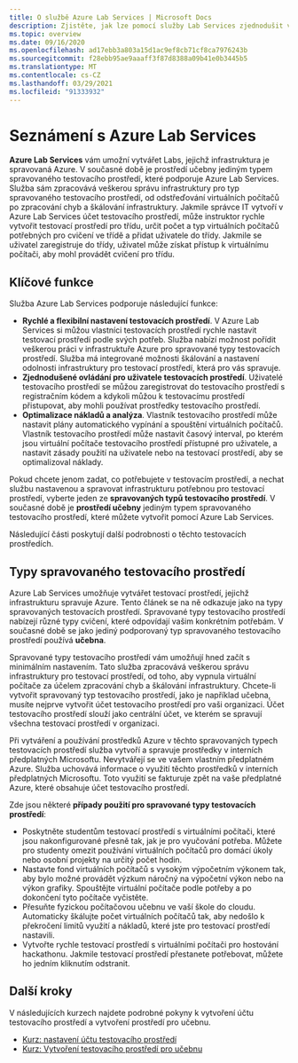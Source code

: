 ```yaml
---
title: O službě Azure Lab Services | Microsoft Docs
description: Zjistěte, jak lze pomocí služby Lab Services zjednodušit vytváření, správu a zabezpečení testovacího prostředí s virtuálními počítači, které můžou využívat vývojáři, testeři, pedagogové, studenti a další uživatelé.
ms.topic: overview
ms.date: 09/16/2020
ms.openlocfilehash: ad17ebb3a803a15d1ac9ef8cb71cf8ca7976243b
ms.sourcegitcommit: f28ebb95ae9aaaff3f87d8388a09b41e0b3445b5
ms.translationtype: MT
ms.contentlocale: cs-CZ
ms.lasthandoff: 03/29/2021
ms.locfileid: "91333932"
---
```

# <a name="an-introduction-to-azure-lab-services"></a>Seznámení s Azure Lab Services
**Azure Lab Services** vám umožní vytvářet Labs, jejichž infrastruktura je spravovaná Azure. V současné době je prostředí učebny jediným typem spravovaného testovacího prostředí, které podporuje Azure Lab Services. Služba sám zpracovává veškerou správu infrastruktury pro typ spravovaného testovacího prostředí, od odstřeďování virtuálních počítačů po zpracování chyb a škálování infrastruktury. Jakmile správce IT vytvoří v Azure Lab Services účet testovacího prostředí, může instruktor rychle vytvořit testovací prostředí pro třídu, určit počet a typ virtuálních počítačů potřebných pro cvičení ve třídě a přidat uživatele do třídy. Jakmile se uživatel zaregistruje do třídy, uživatel může získat přístup k virtuálnímu počítači, aby mohl provádět cvičení pro třídu.  

## <a name="key-capabilities"></a>Klíčové funkce
Služba Azure Lab Services podporuje následující funkce:

- **Rychlé a flexibilní nastavení testovacích prostředí**. V Azure Lab Services si můžou vlastníci testovacích prostředí rychle nastavit testovací prostředí podle svých potřeb. Služba nabízí možnost pořídit veškerou práci v infrastruktuře Azure pro spravované typy testovacích prostředí. Služba má integrované možnosti škálování a nastavení odolnosti infrastruktury pro testovací prostředí, která pro vás spravuje.
- **Zjednodušené ovládání pro uživatele testovacích prostředí**. Uživatelé testovacího prostředí se můžou zaregistrovat do testovacího prostředí s registračním kódem a kdykoli můžou k testovacímu prostředí přistupovat, aby mohli používat prostředky testovacího prostředí. 
- **Optimalizace nákladů a analýza**. Vlastník testovacího prostředí může nastavit plány automatického vypínání a spouštění virtuálních počítačů. Vlastník testovacího prostředí může nastavit časový interval, po kterém jsou virtuální počítače testovacího prostředí přístupné pro uživatele, a nastavit zásady použití na uživatele nebo na testovací prostředí, aby se optimalizoval náklady. 

Pokud chcete jenom zadat, co potřebujete v testovacím prostředí, a nechat službu nastavenou a spravovat infrastrukturu potřebnou pro testovací prostředí, vyberte jeden ze **spravovaných typů testovacího prostředí**. V současné době je **prostředí učebny** jediným typem spravovaného testovacího prostředí, které můžete vytvořit pomocí Azure Lab Services.

Následující části poskytují další podrobnosti o těchto testovacích prostředích. 

## <a name="managed-lab-types"></a>Typy spravovaného testovacího prostředí
Azure Lab Services umožňuje vytvářet testovací prostředí, jejichž infrastrukturu spravuje Azure. Tento článek se na ně odkazuje jako na typy spravovaných testovacích prostředí. Spravované typy testovacího prostředí nabízejí různé typy cvičení, které odpovídají vašim konkrétním potřebám. V současné době se jako jediný podporovaný typ spravovaného testovacího prostředí používá **učebna**. 

Spravované typy testovacího prostředí vám umožňují hned začít s minimálním nastavením. Tato služba zpracovává veškerou správu infrastruktury pro testovací prostředí, od toho, aby vypnula virtuální počítače za účelem zpracování chyb a škálování infrastruktury. Chcete-li vytvořit spravovaný typ testovacího prostředí, jako je například učebna, musíte nejprve vytvořit účet testovacího prostředí pro vaši organizaci. Účet testovacího prostředí slouží jako centrální účet, ve kterém se spravují všechna testovací prostředí v organizaci. 

Při vytváření a používání prostředků Azure v těchto spravovaných typech testovacích prostředí služba vytvoří a spravuje prostředky v interních předplatných Microsoftu. Nevytvářejí se ve vašem vlastním předplatném Azure. Služba uchovává informace o využití těchto prostředků v interních předplatných Microsoftu. Toto využití se fakturuje zpět na vaše předplatné Azure, které obsahuje účet testovacího prostředí.   

Zde jsou některé **případy použití pro spravované typy testovacích prostředí**: 

- Poskytněte studentům testovací prostředí s virtuálními počítači, které jsou nakonfigurované přesně tak, jak je pro vyučování potřeba. Můžete pro studenty omezit používání virtuálních počítačů pro domácí úkoly nebo osobní projekty na určitý počet hodin.
- Nastavte fond virtuálních počítačů s vysokým výpočetním výkonem tak, aby bylo možné provádět výzkum náročný na výpočetní výkon nebo na výkon grafiky. Spouštějte virtuální počítače podle potřeby a po dokončení tyto počítače vyčistěte. 
- Přesuňte fyzickou počítačovou učebnu ve vaší škole do cloudu. Automaticky škálujte počet virtuálních počítačů tak, aby nedošlo k překročení limitů využití a nákladů, které jste pro testovací prostředí nastavili.  
- Vytvořte rychle testovací prostředí s virtuálními počítači pro hostování hackathonu. Jakmile testovací prostředí přestanete potřebovat, můžete ho jedním kliknutím odstranit. 

## <a name="next-steps"></a>Další kroky
V následujících kurzech najdete podrobné pokyny k vytvoření účtu testovacího prostředí a vytvoření prostředí pro učebnu.

- [Kurz: nastavení účtu testovacího prostředí](tutorial-setup-lab-account.md)
- [Kurz: Vytvoření testovacího prostředí pro učebnu](tutorial-setup-classroom-lab.md)
